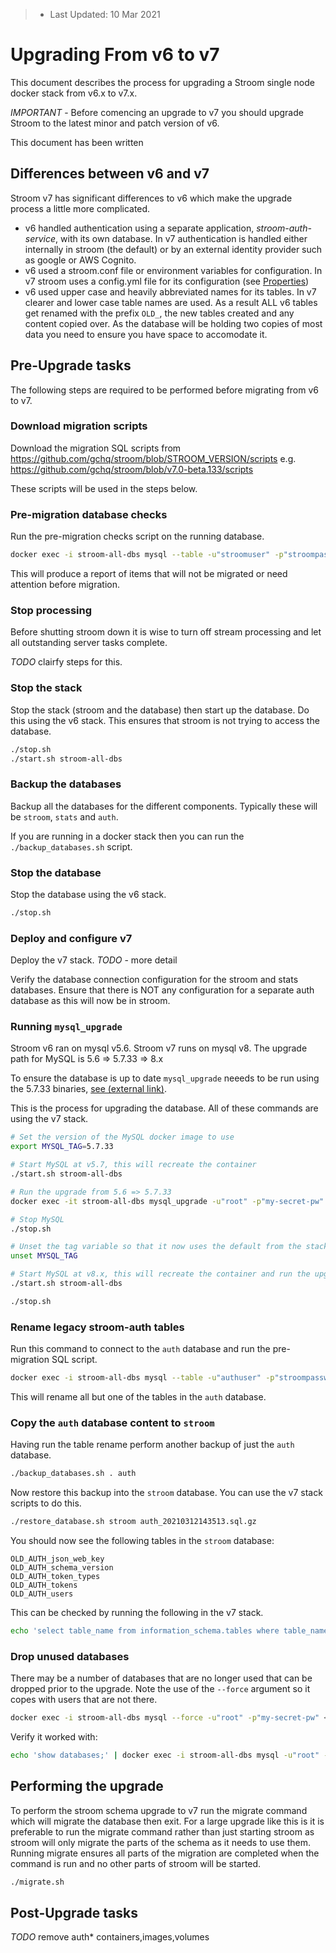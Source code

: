 > * Last Updated: 10 Mar 2021  


# Upgrading From v6 to v7

This document describes the process for upgrading a Stroom single node docker stack from v6.x to v7.x.

*IMPORTANT* - Before comencing an upgrade to v7 you should upgrade Stroom to the latest minor and patch version of v6.

This document has been written 


## Differences between v6 and v7

Stroom v7 has significant differences to v6 which make the upgrade process a little more complicated.

* v6 handled authentication using a separate application, _stroom-auth-service_, with its own database.
  In v7 authentication is handled either internally in stroom (the default) or by an external identity provider such as google or AWS Cognito.
* v6 used a stroom.conf file or environment variables for configuration.
  In v7 stroom uses a config.yml file for its configuration (see [Properties](../../../user-guide/properties.md))
* v6 used upper case and heavily abbreviated names for its tables.
  In v7 clearer and lower case table names are used.
  As a result ALL v6 tables get renamed with the prefix `OLD_`, the new tables created and any content copied over.
  As the database will be holding two copies of most data you need to ensure you have space to accomodate it.


## Pre-Upgrade tasks

The following steps are required to be performed before migrating from v6 to v7.


### Download migration scripts

Download the migration SQL scripts from https://github.com/gchq/stroom/blob/STROOM_VERSION/scripts 
e.g. https://github.com/gchq/stroom/blob/v7.0-beta.133/scripts 

These scripts will be used in the steps below.


### Pre-migration database checks

Run the pre-migration checks script on the running database.

```bash
docker exec -i stroom-all-dbs mysql --table -u"stroomuser" -p"stroompassword1" stroom < v7_db_pre_migration_checks.sql
```

This will produce a report of items that will not be migrated or need attention before migration.


### Stop processing

Before shutting stroom down it is wise to turn off stream processing and let all outstanding server tasks complete.

*TODO* clairfy steps for this.


### Stop the stack

Stop the stack (stroom and the database) then start up the database.
Do this using the v6 stack.
This ensures that stroom is not trying to access the database.

```bash
./stop.sh
./start.sh stroom-all-dbs
```

### Backup the databases

Backup all the databases for the different components.
Typically these will be `stroom`, `stats` and `auth`.

If you are running in a docker stack then you can run the `./backup_databases.sh` script.


### Stop the database

Stop the database using the v6 stack.

```bash
./stop.sh
```


### Deploy and configure v7

Deploy the v7 stack.
*TODO* - more detail

Verify the database connection configuration for the stroom and stats databases.
Ensure that there is NOT any configuration for a separate auth database as this will now be in stroom.


### Running `mysql_upgrade`

Stroom v6 ran on mysql v5.6.
Stroom v7 runs on mysql v8.
The upgrade path for MySQL is 5.6 => 5.7.33 => 8.x

To ensure the database is up to date `mysql_upgrade` neeeds to be run using the 5.7.33 binaries, [see (external link)](https://dev.mysql.com/doc/refman/8.0/en/mysql-upgrade.html).

This is the process for upgrading the database. All of these commands are using the v7 stack.

```bash
# Set the version of the MySQL docker image to use
export MYSQL_TAG=5.7.33

# Start MySQL at v5.7, this will recreate the container
./start.sh stroom-all-dbs

# Run the upgrade from 5.6 => 5.7.33
docker exec -it stroom-all-dbs mysql_upgrade -u"root" -p"my-secret-pw"

# Stop MySQL
./stop.sh

# Unset the tag variable so that it now uses the default from the stack (8.x)
unset MYSQL_TAG

# Start MySQL at v8.x, this will recreate the container and run the upgrade from 5.7.33=>8
./start.sh stroom-all-dbs

./stop.sh
```


### Rename legacy stroom-auth tables

Run this command to connect to the `auth` database and run the pre-migration SQL script.

```bash
docker exec -i stroom-all-dbs mysql --table -u"authuser" -p"stroompassword1" auth < v7_auth_db_table_rename.sql
```

This will rename all but one of the tables in the `auth` database.


### Copy the `auth` database content to `stroom`

Having run the table rename perform another backup of just the `auth` database.

```bash
./backup_databases.sh . auth
```

Now restore this backup into the `stroom` database.
You can use the v7 stack scripts to do this.

```bash
./restore_database.sh stroom auth_20210312143513.sql.gz
```

You should now see the following tables in the `stroom` database:

```
OLD_AUTH_json_web_key
OLD_AUTH_schema_version
OLD_AUTH_token_types
OLD_AUTH_tokens
OLD_AUTH_users
```

This can be checked by running the following in the v7 stack.

```bash
echo 'select table_name from information_schema.tables where table_name like "OLD_AUTH%"' | ./database_shell.sh
```

### Drop unused databases

There may be a number of databases that are no longer used that can be dropped prior to the upgrade.
Note the use of the `--force` argument so it copes with users that are not there.

```bash
docker exec -i stroom-all-dbs mysql --force -u"root" -p"my-secret-pw" < v7_drop_unused_databases.sql

```

Verify it worked with:

```bash
echo 'show databases;' | docker exec -i stroom-all-dbs mysql -u"root" -p"my-secret-pw"
```


## Performing the upgrade

To perform the stroom schema upgrade to v7 run the migrate command which will migrate the database then exit.
For a large upgrade like this is it is preferable to run the migrate command rather than just starting stroom as stroom will only migrate the parts of the schema as it needs to use them.
Running migrate ensures all parts of the migration are completed when the command is run and no other parts of stroom will be started.

```bash
./migrate.sh
```


## Post-Upgrade tasks

*TODO* remove auth* containers,images,volumes
